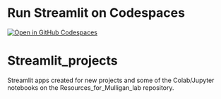 # Run Streamlit on Codespaces

[![Open in GitHub Codespaces](https://github.com/codespaces/badge.svg)](https://codespaces.new/EdRey05/Streamlit_projects?quickstart=1)

# Streamlit_projects
Streamlit apps created for new projects and some of the Colab/Jupyter notebooks on the Resources_for_Mulligan_lab repository.
